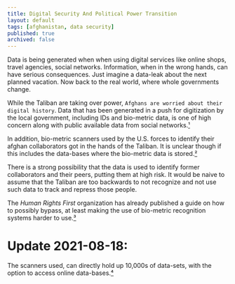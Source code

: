 ```yaml
---
title: Digital Security And Political Power Transition
layout: default
tags: [afghanistan, data security]
published: true
archived: false
---
```

Data is being generated when when using digital services like online shops, travel agencies, social networks. Information, when in the wrong hands, can have serious consequences. Just imagine a data-leak about the next planned vacation. Now back to the real world, where whole governments change.

While the Taliban are taking over power, `Afghans are worried about their digital history`. Data that has been generated in a push for digitization by the local government, including IDs and bio-metric data, is one of high concern along with public available data from social networks.[¹][1]

In addition, bio-metric scanners used by the U.S. forces to identify their afghan collaborators got in the hands of the Taliban. It is unclear though if this includes the data-bases where the bio-metric data is stored.[²][2]

There is a strong possibility that the data is used to identify former collaborators and their peers, putting them at high risk. It would be naive to assume that the Taliban are too backwards to not recognize and not use such data to track and repress those people.

The *Human Rights First* organization has already published a guide on how to possibly bypass, at least making the use of bio-metric recognition systems harder to use.[³][3]

# Update 2021-08-18:

The scanners used, can directly hold up 10,000s of data-sets, with the option to access online data-bases.[⁴][4]

[1]: <https://www.reuters.com/article/afghanistan-tech-conflict/afghans-scramble-to-delete-digital-history-evade-biometrics-idUSL8N2PO1FH> "Afghans scramble to delete digital history"

[2]: <https://theintercept.com/2021/08/17/afghanistan-taliban-military-biometrics/> "The Taliban seized bio-metrics devices"

[3]: <http://www.humanrightsfirst.org/sites/default/files/Evading%20the%20misuse%20of%20biometric%20data.pdf> "Evading the misuse of biometric data.pdf"

[4]: <https://www.heise.de/news/Afghanistan-Biometrie-Geraete-und-Datenbanken-von-Taliban-erbeutet-6168158.html> "Afghanistan: Taliban erbeuten Biometrie-Geräte und -Datenbanken"
